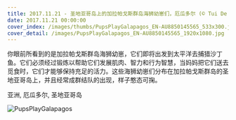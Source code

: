 ```yaml
---
title: 2017.11.21 - 圣地亚哥岛上的加拉帕戈斯群岛海狮幼崽们，厄瓜多尔 (© Tui De Roy/Minden Pictures)
date: 2017.11.21 00:00:00
cover_index: /images/thumbs/PupsPlayGalapagos_EN-AU8850145565_533x300.jpg
cover_detail: /images/PupsPlayGalapagos_EN-AU8850145565_1920x1080.jpg
---
```


你眼前所看到的是加拉帕戈斯群岛海狮幼崽，它们即将出发到太平洋去捕猎沙丁鱼。它们必须经过锻炼以帮助它们发展肌肉、智力和行为智慧，当妈妈把它们送去觅食时，它们才能够保持充足的活力。这些海狮幼崽们分布在加拉帕戈斯群岛的圣地亚哥岛上，并且经常成群结队的出现，样子憨态可掬。

亚洲, 厄瓜多尔, 圣地亚哥岛

![PupsPlayGalapagos](/images/PupsPlayGalapagos_EN-AU8850145565_1920x1080.jpg)
